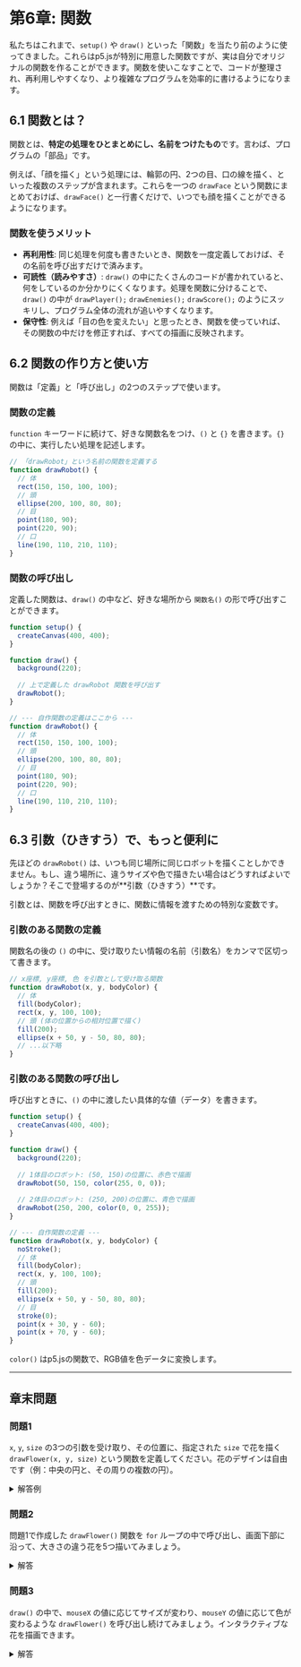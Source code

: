 # 第6章: 関数

私たちはこれまで、`setup()` や `draw()` といった「関数」を当たり前のように使ってきました。これらはp5.jsが特別に用意した関数ですが、実は自分でオリジナルの関数を作ることができます。関数を使いこなすことで、コードが整理され、再利用しやすくなり、より複雑なプログラムを効率的に書けるようになります。

## 6.1 関数とは？

関数とは、**特定の処理をひとまとめにし、名前をつけたもの**です。言わば、プログラムの「部品」です。

例えば、「顔を描く」という処理には、輪郭の円、2つの目、口の線を描く、といった複数のステップが含まれます。これらを一つの `drawFace` という関数にまとめておけば、`drawFace()` と一行書くだけで、いつでも顔を描くことができるようになります。

### 関数を使うメリット
- **再利用性**: 同じ処理を何度も書きたいとき、関数を一度定義しておけば、その名前を呼び出すだけで済みます。
- **可読性（読みやすさ）**: `draw()` の中にたくさんのコードが書かれていると、何をしているのか分かりにくくなります。処理を関数に分けることで、`draw()` の中が `drawPlayer();` `drawEnemies();` `drawScore();` のようにスッキリし、プログラム全体の流れが追いやすくなります。
- **保守性**: 例えば「目の色を変えたい」と思ったとき、関数を使っていれば、その関数の中だけを修正すれば、すべての描画に反映されます。

## 6.2 関数の作り方と使い方

関数は「定義」と「呼び出し」の2つのステップで使います。

### 関数の定義

`function` キーワードに続けて、好きな関数名をつけ、`()` と `{}` を書きます。`{}` の中に、実行したい処理を記述します。

```javascript
// 「drawRobot」という名前の関数を定義する
function drawRobot() {
  // 体
  rect(150, 150, 100, 100);
  // 頭
  ellipse(200, 100, 80, 80);
  // 目
  point(180, 90);
  point(220, 90);
  // 口
  line(190, 110, 210, 110);
}
```

### 関数の呼び出し

定義した関数は、`draw()` の中など、好きな場所から `関数名()` の形で呼び出すことができます。

```javascript
function setup() {
  createCanvas(400, 400);
}

function draw() {
  background(220);
  
  // 上で定義した drawRobot 関数を呼び出す
  drawRobot();
}

// --- 自作関数の定義はここから ---
function drawRobot() {
  // 体
  rect(150, 150, 100, 100);
  // 頭
  ellipse(200, 100, 80, 80);
  // 目
  point(180, 90);
  point(220, 90);
  // 口
  line(190, 110, 210, 110);
}
```

## 6.3 引数（ひきすう）で、もっと便利に

先ほどの `drawRobot()` は、いつも同じ場所に同じロボットを描くことしかできません。もし、違う場所に、違うサイズや色で描きたい場合はどうすればよいでしょうか？そこで登場するのが**引数（ひきすう）**です。

引数とは、関数を呼び出すときに、関数に情報を渡すための特別な変数です。

### 引数のある関数の定義

関数名の後の `()` の中に、受け取りたい情報の名前（引数名）をカンマで区切って書きます。

```javascript
// x座標, y座標, 色 を引数として受け取る関数
function drawRobot(x, y, bodyColor) {
  // 体
  fill(bodyColor);
  rect(x, y, 100, 100);
  // 頭 (体の位置からの相対位置で描く)
  fill(200);
  ellipse(x + 50, y - 50, 80, 80);
  // ...以下略
}
```

### 引数のある関数の呼び出し

呼び出すときに、`()` の中に渡したい具体的な値（データ）を書きます。

```javascript
function setup() {
  createCanvas(400, 400);
}

function draw() {
  background(220);
  
  // 1体目のロボット: (50, 150)の位置に、赤色で描画
  drawRobot(50, 150, color(255, 0, 0));
  
  // 2体目のロボット: (250, 200)の位置に、青色で描画
  drawRobot(250, 200, color(0, 0, 255));
}

// --- 自作関数の定義 ---
function drawRobot(x, y, bodyColor) {
  noStroke();
  // 体
  fill(bodyColor);
  rect(x, y, 100, 100);
  // 頭
  fill(200);
  ellipse(x + 50, y - 50, 80, 80);
  // 目
  stroke(0);
  point(x + 30, y - 60);
  point(x + 70, y - 60);
}
```
`color()` はp5.jsの関数で、RGB値を色データに変換します。

---

## 章末問題

### 問題1
`x`, `y`, `size` の3つの引数を受け取り、その位置に、指定された `size` で花を描く `drawFlower(x, y, size)` という関数を定義してください。花のデザインは自由です（例：中央の円と、その周りの複数の円）。

<details>
<summary>解答例</summary>

```javascript
function setup() {
  createCanvas(400, 400);
  drawFlower(200, 200, 100); // テストで呼び出してみる
}

function draw() {
  // この問題ではdrawは空でもOK
}

// 花を描く関数
function drawFlower(x, y, size) {
  // 花の中心
  fill(255, 255, 0); // 黄色
  noStroke();
  ellipse(x, y, size * 0.5, size * 0.5);
  
  // 花びら (5枚)
  fill(255, 100, 150, 200); // 半透明のピンク
  ellipse(x - size * 0.3, y - size * 0.3, size * 0.4, size * 0.4);
  ellipse(x + size * 0.3, y - size * 0.3, size * 0.4, size * 0.4);
  ellipse(x - size * 0.3, y + size * 0.3, size * 0.4, size * 0.4);
  ellipse(x + size * 0.3, y + size * 0.3, size * 0.4, size * 0.4);
  ellipse(x, y, size * 0.4, size * 0.4);
}
```
</details>

### 問題2
問題1で作成した `drawFlower()` 関数を `for` ループの中で呼び出し、画面下部に沿って、大きさの違う花を5つ描いてみましょう。

<details>
<summary>解答</summary>

```javascript
function setup() {
  createCanvas(500, 400);
}

function draw() {
  background(220);
  
  for (let i = 0; i < 5; i++) {
    let x = 50 + i * 100;
    let y = 350;
    let size = 30 + i * 10; // 少しずつ大きくする
    drawFlower(x, y, size);
  }
}

// (問題1のdrawFlower関数をここにコピーする)
function drawFlower(x, y, size) {
  // ... (中身は同じ)
}
```
</details>

### 問題3
`draw()` の中で、`mouseX` の値に応じてサイズが変わり、`mouseY` の値に応じて色が変わるような `drawFlower()` を呼び出し続けてみましょう。インタラクティブな花を描画できます。

<details>
<summary>解答</summary>

```javascript
function setup() {
  createCanvas(400, 400);
}

function draw() {
  background(220);
  
  let size = mouseX; // x座標でサイズを決定
  let r = mouseY % 255; // y座標で赤の強さを決定
  
  // 花を描く（色は解答例のものを少し変更）
  noStroke();
  fill(r, 100, 150, 200);
  ellipse(width/2 - size * 0.3, height/2 - size * 0.3, size * 0.4, size * 0.4);
  ellipse(width/2 + size * 0.3, height/2 - size * 0.3, size * 0.4, size * 0.4);
  ellipse(width/2 - size * 0.3, height/2 + size * 0.3, size * 0.4, size * 0.4);
  ellipse(width/2 + size * 0.3, height/2 + size * 0.3, size * 0.4, size * 0.4);
  
  fill(255, 255, 0);
  ellipse(width/2, height/2, size * 0.5, size * 0.5);
}

// この解答では、drawFlower関数を定義せず、直接draw()の中にロジックを書いています。
// もちろん、drawFlower(width/2, height/2, mouseX, color(mouseY % 255, 100, 150)); のように
// 関数を呼び出す形でも実装できます。
```
</details>